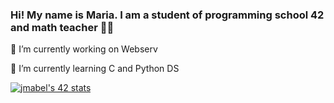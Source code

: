 ### Hi! My name is Maria. I am a student of programming school 42 and math teacher 👩‍🏫

🔭 I’m currently working on Webserv

🌱 I’m currently learning C and Python DS

[![jmabel's 42 stats](https://badge42.vercel.app/api/v2/cl8n4u26d00490hl3v3hx7uap/stats?cursusId=21&coalitionId=92)](https://github.com/JaeSeoKim/badge42)

<!--
**MariaKorshunova/MariaKorshunova** is a ✨ _special_ ✨ repository because its `README.md` (this file) appears on your GitHub profile.

Here are some ideas to get you started:

- 🔭 I’m currently working on ...
- 🌱 I’m currently learning ...
- 👯 I’m looking to collaborate on ...
- 🤔 I’m looking for help with ...
- 💬 Ask me about ...
- 📫 How to reach me: ...
- 😄 Pronouns: ...
- ⚡ Fun fact: ...
-->
